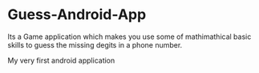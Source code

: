 # Guess-Android-App

Its a Game application which makes you use some of mathimathical basic skills to guess the missing degits in a phone number.

My very first android application

